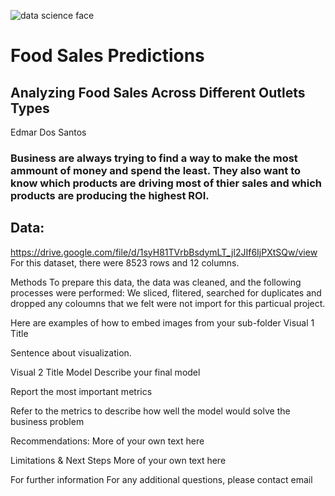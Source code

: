 ![data science face](https://user-images.githubusercontent.com/123523010/224358015-f17e7602-e997-4785-af5f-f972a0435a5b.jpg)

# Food Sales Predictions

## Analyzing Food Sales Across Different Outlets Types 
Edmar Dos Santos

### Business are always trying to find a way to make the most ammount of money and spend the least. They also want to know which products are driving most of thier sales and which products are producing the highest ROI.

## Data: 
https://drive.google.com/file/d/1syH81TVrbBsdymLT_jl2JIf6IjPXtSQw/view 
For this dataset, there were 8523 rows and 12 columns.

Methods
To prepare this data, the data was cleaned, and the following processes were performed:
We sliced, flitered, searched for duplicates and dropped any coloumns that we felt were not import for this particual project.

Here are examples of how to embed images from your sub-folder
Visual 1 Title


Sentence about visualization.

Visual 2 Title
Model
Describe your final model

Report the most important metrics

Refer to the metrics to describe how well the model would solve the business problem

Recommendations:
More of your own text here

Limitations & Next Steps
More of your own text here

For further information
For any additional questions, please contact email
